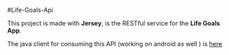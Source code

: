 #Life-Goals-Api

This project is made with **Jersey**, is the RESTful service for the **Life Goals App**.

The java client for consuming this API (working on android as well ) is   [here](https://github.com/BoldijarPaul/Life-Goals-Api/tree/master/src/main/java/com/lifegoals/app/client)   

